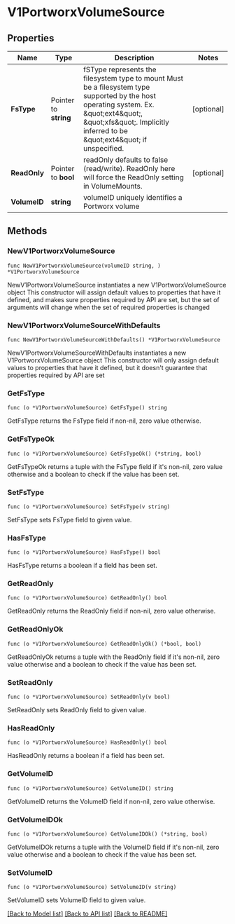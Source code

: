 # V1PortworxVolumeSource

## Properties

Name | Type | Description | Notes
------------ | ------------- | ------------- | -------------
**FsType** | Pointer to **string** | fSType represents the filesystem type to mount Must be a filesystem type supported by the host operating system. Ex. \&quot;ext4\&quot;, \&quot;xfs\&quot;. Implicitly inferred to be \&quot;ext4\&quot; if unspecified. | [optional] 
**ReadOnly** | Pointer to **bool** | readOnly defaults to false (read/write). ReadOnly here will force the ReadOnly setting in VolumeMounts. | [optional] 
**VolumeID** | **string** | volumeID uniquely identifies a Portworx volume | 

## Methods

### NewV1PortworxVolumeSource

`func NewV1PortworxVolumeSource(volumeID string, ) *V1PortworxVolumeSource`

NewV1PortworxVolumeSource instantiates a new V1PortworxVolumeSource object
This constructor will assign default values to properties that have it defined,
and makes sure properties required by API are set, but the set of arguments
will change when the set of required properties is changed

### NewV1PortworxVolumeSourceWithDefaults

`func NewV1PortworxVolumeSourceWithDefaults() *V1PortworxVolumeSource`

NewV1PortworxVolumeSourceWithDefaults instantiates a new V1PortworxVolumeSource object
This constructor will only assign default values to properties that have it defined,
but it doesn't guarantee that properties required by API are set

### GetFsType

`func (o *V1PortworxVolumeSource) GetFsType() string`

GetFsType returns the FsType field if non-nil, zero value otherwise.

### GetFsTypeOk

`func (o *V1PortworxVolumeSource) GetFsTypeOk() (*string, bool)`

GetFsTypeOk returns a tuple with the FsType field if it's non-nil, zero value otherwise
and a boolean to check if the value has been set.

### SetFsType

`func (o *V1PortworxVolumeSource) SetFsType(v string)`

SetFsType sets FsType field to given value.

### HasFsType

`func (o *V1PortworxVolumeSource) HasFsType() bool`

HasFsType returns a boolean if a field has been set.

### GetReadOnly

`func (o *V1PortworxVolumeSource) GetReadOnly() bool`

GetReadOnly returns the ReadOnly field if non-nil, zero value otherwise.

### GetReadOnlyOk

`func (o *V1PortworxVolumeSource) GetReadOnlyOk() (*bool, bool)`

GetReadOnlyOk returns a tuple with the ReadOnly field if it's non-nil, zero value otherwise
and a boolean to check if the value has been set.

### SetReadOnly

`func (o *V1PortworxVolumeSource) SetReadOnly(v bool)`

SetReadOnly sets ReadOnly field to given value.

### HasReadOnly

`func (o *V1PortworxVolumeSource) HasReadOnly() bool`

HasReadOnly returns a boolean if a field has been set.

### GetVolumeID

`func (o *V1PortworxVolumeSource) GetVolumeID() string`

GetVolumeID returns the VolumeID field if non-nil, zero value otherwise.

### GetVolumeIDOk

`func (o *V1PortworxVolumeSource) GetVolumeIDOk() (*string, bool)`

GetVolumeIDOk returns a tuple with the VolumeID field if it's non-nil, zero value otherwise
and a boolean to check if the value has been set.

### SetVolumeID

`func (o *V1PortworxVolumeSource) SetVolumeID(v string)`

SetVolumeID sets VolumeID field to given value.



[[Back to Model list]](../README.md#documentation-for-models) [[Back to API list]](../README.md#documentation-for-api-endpoints) [[Back to README]](../README.md)


